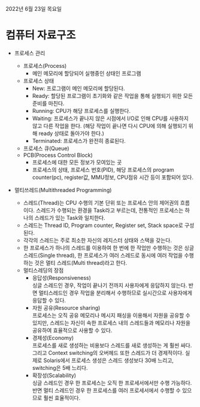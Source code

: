 2022년 6월 23일 목요일


# 컴퓨터 자료구조

- 프로세스 관리
    - 프로세스(Process)
        - 메인 메모리에 할당되어 실행중인 상태인 프로그램
    - 프로세스 상태
        - New: 프로그램이 메인 메모리에 할당된다.
        - Ready: 할당된 프로그램이 초기화와 같은 작업을 통해 실행되기 위한 모든 준비를 마친다.
        - Running: CPU가 해당 프로세스를 실행한다.
        - Waiting: 프로세스가 끝나지 않은 시점에서 I/O로 인해 CPU를 사용하지 않고 다른 작업을 한다. (해당 작업이 끝나면 다시 CPU에 의해 실행되기 위해 ready 상태로 돌아가야 한다.)
        - Terminated: 프로세스가 완전히 종료된다.
    - 프로세스 큐(Queue)
    - PCB(Process Control Block)
        - 프로세스에 대한 모든 정보가 모여있는 곳
        - 프로세스의 상태, 프로세스 번호(PID), 해당 프로세스의 program counter(pc), register값, MMU정보, CPU점유 시간 등이 포함되어 있다.
    
- 멀티쓰레드(Multithreaded Programming)
    - 스레드(Thread)는 CPU 수행의 기본 단위 또는 프로세스 안의 제어권의 흐름이다. 스레드가 수행되는 환경을 Task라고 부르는데, 전통적인 프로세스는 하나의 스레드가 있는 Task와 일치한다.
    - 스레드는 Thread ID, Program counter, Register set, Stack space로 구성된다.
    - 각각의 스레드는 주로 최소한 자신의 레지스터 상태와 스택을 갖는다.
    - 한 프로세스가 하나의 스레드를 이용하여 한 번에 한 작업만 수행하는 것은 싱글 스레드(Single thread), 한 프로세스가 여러 스레드로 동시에 여러 작업을 수행하는 것은 멀티 스레드(Multi thread)라고 한다.
    - 멀티스레딩의 장점
        - 응답성(Responsiveness)  
        싱글 스레드인 경우, 작업이 끝나기 전까지 사용자에게 응답하지 않는다. 반면 멀티스레드인 경우 작업을 분리해서 수행하므로 실시간으로 사용자에게 응답할 수 있다. 
        - 자원 공유(Resource sharing)  
        프로세스는 오직 공유 메모리나 메시지 패싱을 이용해서 자원을 공유할 수 있지만, 스레드는 자신이 속한 프로세스 내의 스레드들과 메모리나 자원을 공유하여 효율적으로 사용할 수 있다.
        - 경제성(Economy)  
        프로세스를 새로 생성하는 비용보다 스레드를 새로 생성하는 게 훨씬 싸다. 그리고 Context switching의 오버헤드 또한 스레드가 더 경제적이다. 실제로 Solaris에서 프로세스 생성은 스레드 생성보다 30배 느리고, switching은 5배 느리다. 
        - 확장성(Scalability)  
        싱글 스레드인 경우 한 프로세스는 오직 한 프로세서에서만 수행 가능하다. 반면 멀티 스레드인 경우 한 프로세스를 여러 프로세서에서 수행할 수 있으므로 훨씬 효율적이다. 

